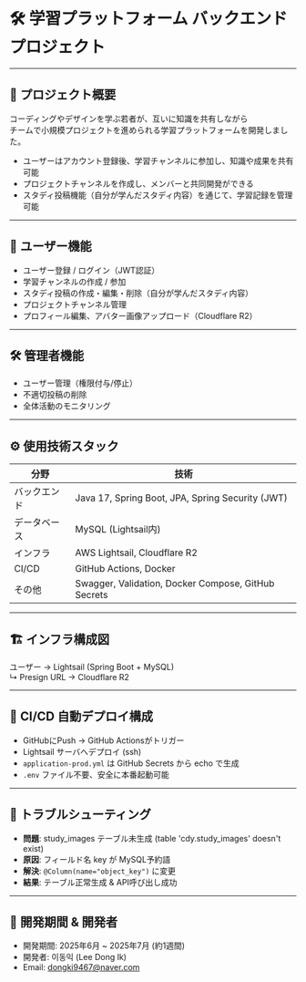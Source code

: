 # 🛠️ 学習プラットフォーム バックエンドプロジェクト

---

## 📌 プロジェクト概要
コーディングやデザインを学ぶ若者が、互いに知識を共有しながら  
チームで小規模プロジェクトを進められる学習プラットフォームを開発しました。

- ユーザーはアカウント登録後、学習チャンネルに参加し、知識や成果を共有可能  
- プロジェクトチャンネルを作成し、メンバーと共同開発ができる  
- スタディ投稿機能（自分が学んだスタディ内容）を通じて、学習記録を管理可能  

---

## 👤 ユーザー機能
- ユーザー登録 / ログイン（JWT認証）  
- 学習チャンネルの作成 / 参加  
- スタディ投稿の作成・編集・削除（自分が学んだスタディ内容）  
- プロジェクトチャンネル管理  
- プロフィール編集、アバター画像アップロード（Cloudflare R2）  

---

## 🛠️ 管理者機能
- ユーザー管理（権限付与/停止）  
- 不適切投稿の削除  
- 全体活動のモニタリング  

---

## ⚙️ 使用技術スタック

| 分野 | 技術 |
|------|------|
| バックエンド | Java 17, Spring Boot, JPA, Spring Security (JWT) |
| データベース | MySQL (Lightsail内) |
| インフラ | AWS Lightsail, Cloudflare R2 |
| CI/CD | GitHub Actions, Docker |
| その他 | Swagger, Validation, Docker Compose, GitHub Secrets |

---

## 🏗️ インフラ構成図
ユーザー → Lightsail (Spring Boot + MySQL)  
↳ Presign URL → Cloudflare R2  

---

## 🔄 CI/CD 自動デプロイ構成
- GitHubにPush → GitHub Actionsがトリガー  
- Lightsail サーバへデプロイ (ssh)  
- `application-prod.yml` は GitHub Secrets から echo で生成  
- `.env` ファイル不要、安全に本番起動可能  

---

## 🐛 トラブルシューティング
- **問題**: study_images テーブル未生成 (table 'cdy.study_images' doesn't exist)  
- **原因**: フィールド名 key が MySQL予約語  
- **解決**: `@Column(name="object_key")` に変更  
- **結果**: テーブル正常生成 & API呼び出し成功  

---

## 📅 開発期間 & 開発者
- 開発期間: 2025年6月 ~ 2025年7月 (約1週間)  
- 開発者: 이동익 (Lee Dong Ik)  
- Email: dongki9467@naver.com
